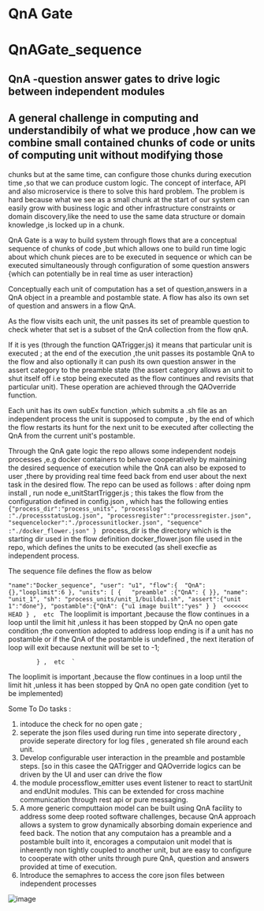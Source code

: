 # QnA Gate

# QnAGate_sequence
## QnA -question answer gates to drive logic between independent modules
## A general challenge in computing and understandibily of what we produce  ,how can we combine small contained chunks  of code or units of computing unit without modifying those 
chunks but at the same time, can configure those chunks during execution time ,so that we can produce custom logic. The concept of interface, API and also microservice is there to solve this hard problem. The problem is hard because what we see as a small chunk at the start of our system can easily grow with business logic and other infrastructure constraints  or domain discovery,like the need to use the same data structure or domain knowledge ,is locked up in a chunk.

QnA Gate is a way to build system through flows that are a conceptual sequence of chunks of code ,but which allows one to build run time logic about which chunk pieces are to be executed in sequence or which can be executed simultaneously through configuration of some question answers {which can potentially be in real time as user interaction} 

Conceptually each unit of computation has a set of question,answers in a QnA object  in a preamble and postamble state. A flow has also its own set of question and answers in a flow QnA.

As the flow visits each unit, the unit passes its set of preamble question to check wheter that set is a subset of the QnA collection from the flow qnA.

If it is yes (through the function QATrigger.js) it means that particular unit is executed ; at the end of the execution ,the unit passes its postamble QnA to the flow and also optionally it can push its own question answer in the assert category to the preamble state (the assert category allows an unit to shut itself off i.e stop being executed as the flow continues and revisits that particular unit). These operation are achieved through the QAOverride function.

Each unit has its own subEx function ,which submits a .sh file as an independent process the unit is supposed to compute , by the end of which the flow restarts its hunt for the next unit to be executed after collecting the QnA from the current unit's postamble.

Through the QnA gate logic the repo allows some independent nodejs processes ,e.g docker containers to behave cooperatively by maintaining the desired sequence of execution while the QnA can also be exposed to user ,there by providing real time feed back from end user about the next task in the desired flow.
The repo can be used as follows :
after doing npm install , run node e_unitStartTrigger.js ; this takes the flow from the configuration defined in config.json , which has the following enties
`
{"process_dir":"process_units",
 "processlog" :"./processstatusLog.json",
 "processregister":"processregister.json",
 "sequencelocker":"./processunitlocker.json",
 "sequence" :"./docker_flower.json"
} 
`
process_dir is the directory which is the starting dir used in the flow definition docker_flower.json file used in the repo, which defines the units to be executed (as shell execfie as independent process. 

The sequence file defines the flow as below

`
 "name":"Docker_sequence",
        "user": "u1",
        "flow":{  "QnA":{},"looplimit":6
        },
        "units": [
            {   "preamble" :{"QnA": { }},
                "name": "unit_1",
                "sh": "process_units/unit_1/buildu1.sh",
                "assert":{"unit 1":"done"},
               "postamble":{"QnA": {"u1 image built":"yes" } } 
<<<<<<< HEAD
            } ,  etc 
  `
  The looplimit is important ,because the flow continues in a loop until the limit hit ,unless it has been stopped by QnA no open gate condition ;the convention adopted to address loop ending is if a unit has no postamble or if the QnA of the postamble is undefined , the next iteration of loop will exit because nextunit will be set to -1;

            } ,  etc  `
  
  The looplimit is important ,because the flow continues in a loop until the limit hit ,unless it has been stopped by QnA no open gate condition (yet to be implemented)

Some To Do tasks :
1. intoduce the check for no open gate ; 
2. seperate the json files used during run time into seperate directory , provide seperate directory for log files , generated sh file around each unit.
3. Develop configurable user interaction in the preamble and postamble steps. [so in this casee the QATrigger and QAOverride logics can be driven by the UI 
and user can drive the flow
3. the module processflow_emitter uses event listener to react to startUnit and endUnit modules. This can be extended for cross machine communication through rest api or
pure messaging. 
4. A more generic computtaion model can be built using QnA facility to address some deep rooted software challenges, because QnA approach allows a system to grow
dynamically absorbing domain experience and feed back. The notion that any computaion has a preamble and a postamble built into it, encorages a computaion unit model that is inherently non tightly coupled to another unit, but are easy to  configure to cooperate with other units through pure QnA, question and answers provided at time of execution.
5. Introduce the semaphres to access the core json files between independent processes 

![image](https://user-images.githubusercontent.com/6982948/186930174-42b0a80b-28b2-43f7-934c-2e09b3805953.png)

